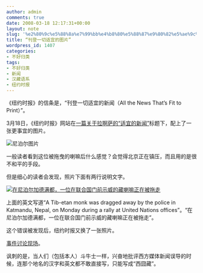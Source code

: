```yaml
---
author: admin
comments: true
date: 2008-03-18 12:17:31+00:00
layout: note
slug: '%e2%80%9c%e5%88%8a%e7%99%bb%e4%b8%80%e5%88%87%e9%80%82%e5%ae%9c%e7%9a%84%e5%9b%be%e7%89%87%e2%80%9d'
title: “刊登一切适宜的图片”
wordpress_id: 1407
categories:
- 不好归类
tags:
- 不好归类
- 新闻
- 汉藏语系
- 纽约时报
---
```


《纽约时报》的信条是，“刊登一切适宜的新闻（All the News That’s Fit to Print）”。

3月18日，《纽约时报》网站在[一篇关于拉啊萨的“适宜的新闻”](http://www.nytimes.com/2008/03/18/world/asia/18china.html?r=1&hp&oref=slogin)标题下，配上了一张更事宜的图片。

![尼泊尔图片](http://pic.yupoo.com/ctb.my/5798454324fa/medium.jpg)

一般读者看到这位被拖曳的喇嘛后什么感觉？会觉得北京正在镇压，而且用的是很不和平的手段。

但是细心的读者会发现，照片下面有两行说明文字。

[![在尼泊尔加德满都，一位在联合国门前示威的藏喇嘛正在被拖走](http://pic.yupoo.com/ctb.my/46907543249c/medium.jpg)](http://pic.yupoo.com/ctb.my/46907543249c/c0nrrp6w.jpg)

上面的英文写道“A Tib-etan monk was dragged away by the police in Katmandu, Nepal, on Monday during a rally at United Nations offices”。“在尼泊尔加德满都，一位在联合国门前示威的藏喇嘛正在被拖走”。

这个错误被发现后，纽约时报又换了一张照片。

[事件讨论现场](http://www.newsmth.net/bbstcon.php?board=MilitaryView&gid=429011)。

讽刺的是，当人们（包括本人）斗牛士一样，兴奋地批评西方媒体新闻误导的时候，连那个地名的汉字和英文都不敢直接写，只能写成“西囧藏”。
